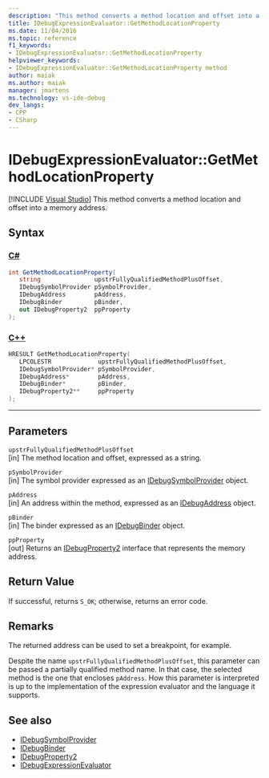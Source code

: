 ```yaml
---
description: "This method converts a method location and offset into a memory address."
title: IDebugExpressionEvaluator::GetMethodLocationProperty
ms.date: 11/04/2016
ms.topic: reference
f1_keywords:
- IDebugExpressionEvaluator::GetMethodLocationProperty
helpviewer_keywords:
- IDebugExpressionEvaluator::GetMethodLocationProperty method
author: maiak
ms.author: maiak
manager: jmartens
ms.technology: vs-ide-debug
dev_langs:
- CPP
- CSharp
---
```

# IDebugExpressionEvaluator::GetMethodLocationProperty

 [!INCLUDE [Visual Studio](~/includes/applies-to-version/vs-windows-only.md)]
This method converts a method location and offset into a memory address.

## Syntax

### [C#](#tab/csharp)
```csharp
int GetMethodLocationProperty(
   string               upstrFullyQualifiedMethodPlusOffset,
   IDebugSymbolProvider pSymbolProvider,
   IDebugAddress        pAddress,
   IDebugBinder         pBinder,
   out IDebugProperty2  ppProperty
);
```
### [C++](#tab/cpp)
```cpp
HRESULT GetMethodLocationProperty( 
   LPCOLESTR             upstrFullyQualifiedMethodPlusOffset,
   IDebugSymbolProvider* pSymbolProvider,
   IDebugAddress*        pAddress,
   IDebugBinder*         pBinder,
   IDebugProperty2**     ppProperty
);
```
---

## Parameters
`upstrFullyQualifiedMethodPlusOffset`\
[in] The method location and offset, expressed as a string.

`pSymbolProvider`\
[in] The symbol provider expressed as an [IDebugSymbolProvider](../../../extensibility/debugger/reference/idebugsymbolprovider.md) object.

`pAddress`\
[in] An address within the method, expressed as an [IDebugAddress](../../../extensibility/debugger/reference/idebugaddress.md) object.

`pBinder`\
[in] The binder expressed as an [IDebugBinder](../../../extensibility/debugger/reference/idebugbinder.md) object.

`ppProperty`\
[out] Returns an [IDebugProperty2](../../../extensibility/debugger/reference/idebugproperty2.md) interface that represents the memory address.

## Return Value
 If successful, returns `S_OK`; otherwise, returns an error code.

## Remarks
 The returned address can be used to set a breakpoint, for example.

 Despite the name `upstrFullyQualifiedMethodPlusOffset`, this parameter can be passed a partially qualified method name. In that case, the selected method is the one that encloses `pAddress`. How this parameter is interpreted is up to the implementation of the expression evaluator and the language it supports.

## See also
- [IDebugSymbolProvider](../../../extensibility/debugger/reference/idebugsymbolprovider.md)
- [IDebugBinder](../../../extensibility/debugger/reference/idebugbinder.md)
- [IDebugProperty2](../../../extensibility/debugger/reference/idebugproperty2.md)
- [IDebugExpressionEvaluator](../../../extensibility/debugger/reference/idebugexpressionevaluator.md)

